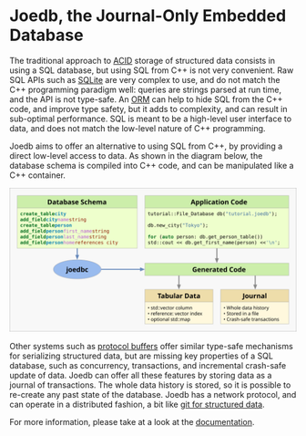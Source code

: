 # Joedb, the Journal-Only Embedded Database

The traditional approach to [ACID](https://en.wikipedia.org/wiki/ACID) storage
of structured data consists in using a SQL database, but using SQL from <nobr>C++</nobr> is
not very convenient. Raw SQL APIs such as
[SQLite](https://www.sqlite.org/cintro.html) are very complex to use, and do
not match the C++ programming paradigm well: queries are strings parsed at run
time, and the API is not type-safe. An
[ORM](https://en.wikipedia.org/wiki/Object%E2%80%93relational_mapping) can help
to hide SQL from the C++ code, and improve type safety, but it adds to
complexity, and can result in sub-optimal performance. SQL is meant to be a
high-level user interface to data, and does not match the low-level nature of
C++ programming.

Joedb aims to offer an alternative to using SQL from C++, by providing a direct
low-level access to data. As shown in the diagram below, the database schema is
compiled into C++ code, and can be manipulated like a C++ container.

![Diagram](doc/source/images/joedb.svg)

Other systems such as [protocol buffers](https://protobuf.dev/) offer similar
type-safe mechanisms for serializing structured data, but are missing key
properties of a SQL database, such as concurrency, transactions, and
incremental crash-safe update of data. Joedb can offer all these features by
storing data as a journal of transactions. The whole data history is stored, so
it is possible to re-create any past state of the database. Joedb has a network
protocol, and can operate in a distributed fashion, a bit like [git for
structured data](https://www.remi-coulom.fr/joedb/concurrency.html).

For more information, please take at a look at the
[documentation](https://www.remi-coulom.fr/joedb/intro.html).
